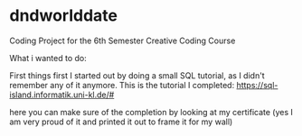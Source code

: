 # dndworlddate
Coding Project for the 6th Semester Creative Coding Course

What i wanted to do: 

First things first I started out by doing a small SQL tutorial, as I didn't remember any of it anymore. This is the tutorial I completed: 
https://sql-island.informatik.uni-kl.de/#

here you can make sure of the completion by looking at my certificate (yes I am very proud of it and printed it out to frame it for my wall)
